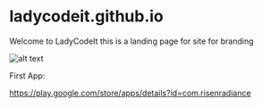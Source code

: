 # ladycodeit.github.io

Welcome to LadyCodeIt
this is a landing page for site for branding

![alt text](https://i.imgur.com/igiQx6T.png "Logo Title Text 1")


First App:

https://play.google.com/store/apps/details?id=com.risenradiance
